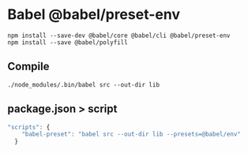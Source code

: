 # Babel @babel/preset-env

```
npm install --save-dev @babel/core @babel/cli @babel/preset-env
npm install --save @babel/polyfill
```

## Compile

```
./node_modules/.bin/babel src --out-dir lib

```

## package.json > script
```js
"scripts": {
    "babel-preset": "babel src --out-dir lib --presets=@babel/env"
  }
```
